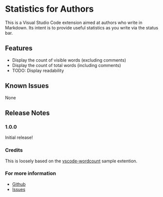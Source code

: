 # Statistics for Authors

This is a Visual Studio Code extension aimed at authors who write in Markdown. Its intent is to provide useful statistics as you write via the status bar.

## Features

- Display the count of visible words (excluding comments)
- Display the count of total words (including comments)
- TODO: Display readability

## Known Issues

None

## Release Notes

### 1.0.0

Initial release!

### Credits

This is loosely based on the [vscode-wordcount](https://github.com/microsoft/vscode-wordcount) sample extention.

### For more information

* [Github](http://code.visualstudio.com/docs/languages/markdown)
* [Issues](https://help.github.com/articles/markdown-basics/)
